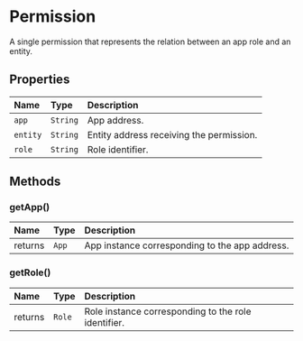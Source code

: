 # Permission

A single permission that represents the relation between an app role and an entity.

## Properties

| Name | Type | Description |
| :--- | :--- | :--- |
| `app` | `String` | App address. |
| `entity` | `String` | Entity address receiving the permission. |
| `role` | `String` | Role identifier. |

## Methods

### getApp\(\)

| Name | Type | Description |
| :--- | :--- | :--- |
| returns | `App` | App instance corresponding to the app address. |

### getRole\(\)

| Name | Type | Description |
| :--- | :--- | :--- |
| returns | `Role` | Role instance corresponding to the role identifier. |

